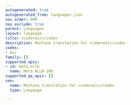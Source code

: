 ```yaml
---
autogenerated: true
autogenerated_from: languages.json
nav_order: 999
nav_exclude: true
parent: Languages
layout: language
title: <code>mic</code>
description: Machine translation for <code>mic</code>
codes:
- mic
family: []
supported_apis:
- id: meta-nllb
  name: Meta NLLB-200
supported_qe_apis: []
seo:
  name: Machine translation for <code>mic</code>
  type: Language

---
```


